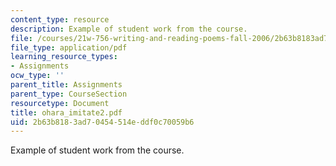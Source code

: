 ```yaml
---
content_type: resource
description: Example of student work from the course.
file: /courses/21w-756-writing-and-reading-poems-fall-2006/2b63b8183ad70454514eddf0c70059b6_ohara_imitate2.pdf
file_type: application/pdf
learning_resource_types:
- Assignments
ocw_type: ''
parent_title: Assignments
parent_type: CourseSection
resourcetype: Document
title: ohara_imitate2.pdf
uid: 2b63b818-3ad7-0454-514e-ddf0c70059b6
---
```

Example of student work from the course.

